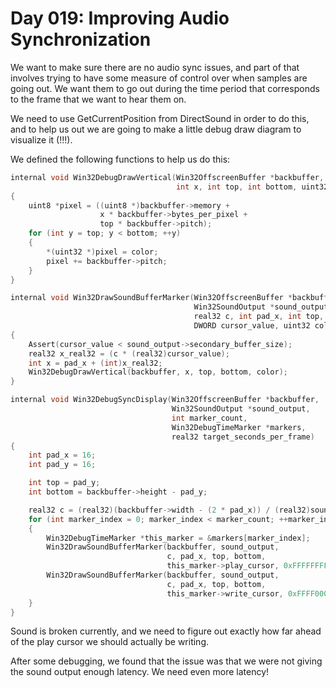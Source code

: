 # Day 019: Improving Audio Synchronization

We want to make sure there are no audio sync issues, and part of that involves trying to have some measure of control over when samples are going out. We want them to go out during the time period that corresponds to the frame that we want to hear them on.

We need to use GetCurrentPosition from DirectSound in order to do this, and to help us out we are going to make a little debug draw diagram to visualize it (!!!).

We defined the following functions to help us do this:

```c++
internal void Win32DebugDrawVertical(Win32OffscreenBuffer *backbuffer,
                                     int x, int top, int bottom, uint32 color)
{
    uint8 *pixel = ((uint8 *)backbuffer->memory +
                    x * backbuffer->bytes_per_pixel +
                    top * backbuffer->pitch);
    for (int y = top; y < bottom; ++y)
    {
        *(uint32 *)pixel = color;
        pixel += backbuffer->pitch;
    }
}

internal void Win32DrawSoundBufferMarker(Win32OffscreenBuffer *backbuffer,
                                         Win32SoundOutput *sound_output,
                                         real32 c, int pad_x, int top, int bottom,
                                         DWORD cursor_value, uint32 color)
{
    Assert(cursor_value < sound_output->secondary_buffer_size);
    real32 x_real32 = (c * (real32)cursor_value);
    int x = pad_x + (int)x_real32;
    Win32DebugDrawVertical(backbuffer, x, top, bottom, color);
}

internal void Win32DebugSyncDisplay(Win32OffscreenBuffer *backbuffer,
                                    Win32SoundOutput *sound_output,
                                    int marker_count,
                                    Win32DebugTimeMarker *markers,
                                    real32 target_seconds_per_frame)
{
    int pad_x = 16;
    int pad_y = 16;

    int top = pad_y;
    int bottom = backbuffer->height - pad_y;

    real32 c = (real32)(backbuffer->width - (2 * pad_x)) / (real32)sound_output->secondary_buffer_size;
    for (int marker_index = 0; marker_index < marker_count; ++marker_index)
    {
        Win32DebugTimeMarker *this_marker = &markers[marker_index];
        Win32DrawSoundBufferMarker(backbuffer, sound_output,
                                   c, pad_x, top, bottom,
                                   this_marker->play_cursor, 0xFFFFFFFF);
        Win32DrawSoundBufferMarker(backbuffer, sound_output,
                                   c, pad_x, top, bottom,
                                   this_marker->write_cursor, 0xFFFF0000);
    }
}
```

Sound is broken currently, and we need to figure out exactly how far ahead of the play cursor we should actually be writing.

After some debugging, we found that the issue was that we were not giving the sound output enough latency. We need even more latency!